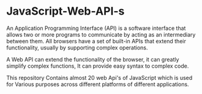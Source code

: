 # JavaScript-Web-API-s

An Application Programming Interface (API) is a software interface that allows two or more programs to communicate by acting as an intermediary between them. All browsers have a set of built-in APIs that extend their functionality, usually by supporting complex operations.

A Web API can extend the functionality of the browser,
it can greatly simplify complex functions,
It can provide easy syntax to complex code.

This repository Contains almost 20 web Api's of JavaScript which is used for Various purposes across different platforms of different applications.
